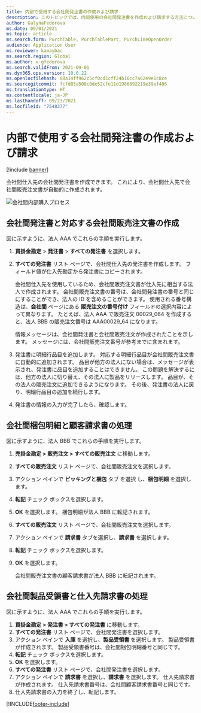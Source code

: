 ```yaml
---
title: 内部で使用する会社間発注書の作成および請求
description: このトピックでは、内部使用の会社間発注書を作成および請求する方法について説明します
author: GalynaFedorova
ms.date: 09/01/2021
ms.topic: article
ms.search.form: PurchTable, PurchTablePart, PurchLineOpenOrder
audience: Application User
ms.reviewer: kamaybac
ms.search.region: Global
ms.author: v-gfedorova
ms.search.validFrom: 2021-09-01
ms.dyn365.ops.version: 10.0.22
ms.openlocfilehash: 88a14ff962c5cf0cd1cff24b16cc7a62e9e1c8ce
ms.sourcegitcommit: fcfd85a508c0de52cfe11d1986892219e39ef406
ms.translationtype: HT
ms.contentlocale: ja-JP
ms.lasthandoff: 09/23/2021
ms.locfileid: "7548377"
---
```

# <a name="create-and-invoice-an-intercompany-purchase-order-for-internal-use"></a>内部で使用する会社間発注書の作成および請求

[!include [banner](../../includes/banner.md)]

会社間仕入先の会社間発注書を作成できます。 これにより、会社間仕入先で会社間販売注文書が自動的に作成されます。

![会社間内部購入プロセス](media/intercompanypurchaseprocess.png)

## <a name="create-an-intercompany-purchase-order-and-a-corresponding-intercompany-sales-order"></a>会社間発注書と対応する会社間販売注文書の作成

図に示すように、法人 AAA でこれらの手順を実行します。

1. **買掛金勘定** \> **発注書** \> **すべての発注書** を選択します。
1. **すべての発注書** リスト ページで、会社間仕入先の発注書を作成します。 フィールド値が仕入先勘定から発注書にコピーされます。

    会社間仕入先を使用しているため、会社間販売注文書が仕入先に相当する法人で作成されます。 会社間販売注文書の番号は、会社間発注書の番号と同じにすることができ、法人の ID を含めることができます。 使用される番号構造は、**会社間** ページにある **販売注文の番号付け** フィールドの選択内容によって異なります。 たとえば、法人 AAA で販売注文 00029\_064 を作成すると、法人 BBB の販売注文番号は AAA00029\_64 になります。

    情報メッセージは、会社間発注書と会社間販売注文が作成されたことを示します。 メッセージには、会社間販売注文番号が参考までに含まれます。

1. 発注書に明細行品目を追加します。 対応する明細行品目が会社間販売注文書に自動的に追加されます。 品目が他方の法人にない場合は、メッセージが表示され、発注書に品目を追加することはできません。 この問題を解決するには、他方の法人に切り替え、その法人に製品をリリースします。 品目が、その法人の販売注文に追加できるようになります。 その後、発注書の法人に戻り、明細行品目の追加を続行します。
1. 発注書の情報の入力が完了したら、確認します。

## <a name="process-the-intercompany-packing-slip-and-customer-invoice"></a>会社間梱包明細と顧客請求書の処理

図に示すように、法人 BBB でこれらの手順を実行します。

1. **売掛金勘定 \> 販売注文 \> すべての販売注文** に移動します。
1. **すべての販売注文** リスト ページで、会社間販売注文を選択します。
1. アクション ペインで **ピッキングと梱包** タブ を選択 し、**梱包明細** を選択します。
1. **転記** チェック ボックスを選択します。
1. **OK** を選択します。 梱包明細が法人 BBB に転記されます。
1. **すべての販売注文** リスト ページで、会社間販売注文を選択します。
1. アクション ペインで **請求書** タブを選択し、**請求書** を選択します。
1. **転記** チェック ボックスを選択します。
1. **OK** を選択します。

    会社間販売注文書の顧客請求書が法人 BBB に転記されます。

## <a name="process-the-intercompany-product-receipt-and-vendor-invoice"></a>会社間製品受領書と仕入先請求書の処理

図に示すように、法人 AAA でこれらの手順を実行します。

1. **買掛金勘定 \> 発注書 \> すべての発注書** に移動します。
1. **すべての発注書** リスト ページで、会社間発注書を選択します。
1. アクション ペインで **入庫** を選択し、**製品受領書** を選択します。 製品受領書が作成されます。 製品受領書番号は、会社間梱包明細番号と同じです。
1. **転記** チェック ボックスを選択します。
1. **OK** を選択します。
1. **すべての発注書** リスト ページで、会社間発注書を選択します。
1. アクション ペインで **請求書** を選択し、**請求書** を選択します。 仕入先請求書が作成されます。 仕入先請求書番号は、会社間顧客請求書番号と同じです。
1. 仕入先請求書の入力を終了し、転記します。

[!INCLUDE[footer-include](../../includes/footer-banner.md)]

